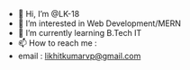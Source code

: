 - 👋 Hi, I’m @LK-18
- 👀 I’m interested in Web Development/MERN
- 🌱 I’m currently learning B.Tech IT
- 📫 How to reach me :
- email : likhitkumarvp@gmail.com

<!---
LK-18/LK-18 is a ✨ special ✨ repository because its `README.md` (this file) appears on your GitHub profile.
You can click the Preview link to take a look at your changes.
--->
